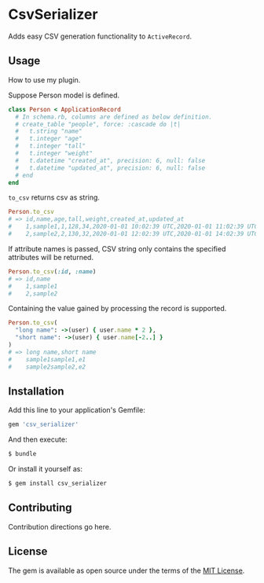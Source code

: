 # CsvSerializer
Adds easy CSV generation functionality to `ActiveRecord`.

## Usage
How to use my plugin.

Suppose Person model is defined.
```ruby
class Person < ApplicationRecord
  # In schema.rb, columns are defined as below definition.
  # create_table "people", force: :cascade do |t|
  #   t.string "name"
  #   t.integer "age"
  #   t.integer "tall"
  #   t.integer "weight"
  #   t.datetime "created_at", precision: 6, null: false
  #   t.datetime "updated_at", precision: 6, null: false
  # end
end
```

`to_csv` returns csv as string.

```ruby
Person.to_csv
# => id,name,age,tall,weight,created_at,updated_at
#    1,sample1,1,128,34,2020-01-01 10:02:39 UTC,2020-01-01 11:02:39 UTC
#    2,sample2,2,130,32,2020-01-01 12:02:39 UTC,2020-01-01 14:02:39 UTC
````

If attribute names is passed, CSV string only contains the specified attributes will be returned.
```ruby
Person.to_csv(:id, :name)
# => id,name
#    1,sample1
#    2,sample2
```

Containing the value gained by processing the record is supported.
```ruby
Person.to_csv(
  "long name": ->(user) { user.name * 2 },
  "short name": ->(user) { user.name[-2..] }
)
# => long name,short name
#    sample1sample1,e1
#    sample2sample2,e2
```

## Installation
Add this line to your application's Gemfile:

```ruby
gem 'csv_serializer'
```

And then execute:
```bash
$ bundle
```

Or install it yourself as:
```bash
$ gem install csv_serializer
```

## Contributing
Contribution directions go here.

## License
The gem is available as open source under the terms of the [MIT License](https://opensource.org/licenses/MIT).
